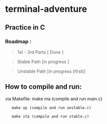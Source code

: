 # terminal-adventure
## Practice in C 

### Roadmap : 

> 1st - 3rd Parts  [ Done ]

> Stable Path [in progress ]

> Unstable Path [in progress (first)]


## How to compile and run:

via Makefile:
       make ma (compile and run main.c)
       
       make up (compile and run unstable.c)
       
       make sta (compile and run stable.c)
      
 
